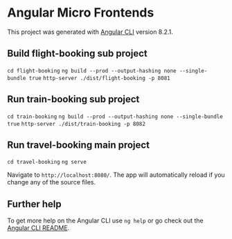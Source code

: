# Angular Micro Frontends

This project was generated with [Angular CLI](https://github.com/angular/angular-cli) version 8.2.1.

## Build flight-booking sub project
`cd flight-booking`
`ng build --prod --output-hashing none --single-bundle true`
`http-server ./dist/flight-booking -p 8081`

## Run train-booking sub project
`cd train-booking`
`ng build --prod --output-hashing none --single-bundle true`
`http-server ./dist/train-booking -p 8082`

## Run travel-booking main project
`cd travel-booking`
`ng serve`

Navigate to `http://localhost:8080/`. The app will automatically reload if you change any of the source files.

## Further help

To get more help on the Angular CLI use `ng help` or go check out the [Angular CLI README](https://github.com/angular/angular-cli/blob/master/README.md).
